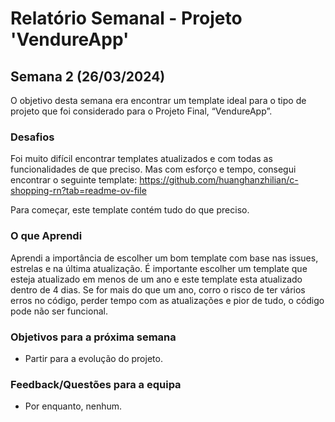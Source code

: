 # Relatório Semanal - Projeto 'VendureApp'

## Semana 2 (26/03/2024)

O objetivo desta semana era encontrar um template ideal para o tipo de projeto que foi considerado para o Projeto Final, “VendureApp”.

### Desafios

Foi muito difícil encontrar templates atualizados e com todas as funcionalidades de que preciso. Mas com esforço e tempo, consegui encontrar o seguinte template: https://github.com/huanghanzhilian/c-shopping-rn?tab=readme-ov-file 

Para começar, este template contém tudo do que preciso.

### O que Aprendi

Aprendi a importância de escolher um bom template com base nas issues, estrelas e na última atualização. É importante escolher um template que esteja atualizado em menos de um ano e este template esta atualizado dentro de 4 dias. Se for mais do que um ano, corro o risco de ter vários erros no código, perder tempo com as atualizações e pior de tudo, o código pode não ser funcional.

### Objetivos para a próxima semana

- Partir para a evolução do projeto.

### Feedback/Questões para a equipa

- Por enquanto, nenhum.
